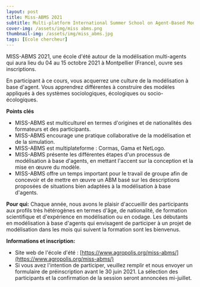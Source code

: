 ```yaml
---
layout: post
title: Miss-ABMS 2021
subtitle: Multi-platform International Summer School on Agent-Based Modelling & Simulation for Renewable Resources Management
cover-img: /assets/img/miss abms.png
thumbnail-img: /assets/img/miss_abms.jpg
tags: [Ecole chercheur]
---
```

MISS-ABMS 2021, une école d'été autour de la modélisation multi-agents qui aura lieu du 04 au 15 octobre 2021 à Montpellier (France), ouvre ses inscriptions.

En participant à ce cours, vous acquerrez une culture de la modélisation à base d'agent. Vous apprendrez différentes à construire des modèles appliqués à des systèmes sociologiques, écologiques ou socio-écologiques.

**Points clés**
* MISS-ABMS est multiculturel en termes d'origines et de nationalités des formateurs et des participants.
* MISS-ABMS encourage une pratique collaborative de la modélisation et de la simulation.
* MISS-ABMS est multiplateforme : Cormas, Gama et NetLogo.
* MISS-ABMS présente les différentes étapes d'un processus de modélisation à base d'agents, en mettant l'accent sur la conception et la mise en œuvre du modèle.
* MISS-ABMS offre un temps important pour le travail de groupe afin de concevoir et de mettre en œuvre un ABM basé sur les descriptions proposées de situations bien adaptées à la modélisation à base d'agents.

**Pour qui:**
     Chaque année, nous avons le plaisir d'accueillir des participants aux profils très hétérogènes en termes d'âge, de nationalité, de formation scientifique et d'expérience en modélisation ou en codage. Les débutants en modélisation à base d'agents qui envisagent de participer à un projet de modélisation dans les mois qui suivent la formation sont les bienvenus.

**Informations et inscription:**
* Site web de l'école d'été : [https://www.agropolis.org/miss-abms/](https://www.agropolis.org/miss-abms/)
* Si vous avez l'intention de participer, veuillez remplir et nous envoyer un formulaire de préinscription avant le 30 juin 2021. La sélection des participants et la confirmation de la session seront annoncées mi-juillet.
